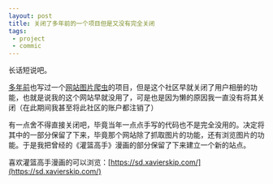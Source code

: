 ```yaml
---
layout: post
title: 关闭了多年前的一个项目但是又没有完全关闭
tags:
 - project
 - commic
---
```


长话短说吧。

[多年前](https://blog.xavierskip.com/2012-10-16-hupu-album/)也写过一个[网站图片爬虫](https://blog.xavierskip.com/2015-06-11-hupu/)的项目，但是这个社区早就关闭了用户相册的功能，也就是说我的这个网站早就没用了，可是也是因为懒的原因我一直没有将其关闭（在此期间我甚至将此社区的账户都注销了）

有一点舍不得直接关闭吧，毕竟当年一点点手写的代码也不是完全没用的。决定将其中的一部分保留了下来，毕竟那个网站除了抓取图片的功能，还有浏览图片的功能。于是我把曾经的《灌篮高手》漫画的部分保留了下来建立一个新的站点。

喜欢灌篮高手漫画的可以浏览：[https://sd.xavierskip.com/](https://sd.xavierskip.com/)
